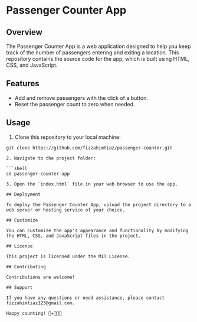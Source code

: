 # Passenger Counter App

## Overview

The Passenger Counter App is a web application designed to help you keep track of the number of passengers entering and exiting a location. This repository contains the source code for the app, which is built using HTML, CSS, and JavaScript.

## Features

- Add and remove passengers with the click of a button.
- Reset the passenger count to zero when needed.

## Usage

1. Clone this repository to your local machine:

```shell
git clone https://github.com/fizzahimtiaz/passenger-counter.git

2. Navigate to the project folder:

```shell
cd passenger-counter-app

3. Open the `index.html` file in your web browser to use the app.

## Deployment

To deploy the Passenger Counter App, upload the project directory to a web server or hosting service of your choice.

## Customize

You can customize the app's appearance and functionality by modifying the HTML, CSS, and JavaScript files in the project.

## License

This project is licensed under the MIT License.

## Contributing

Contributions are welcome!

## Support

If you have any questions or need assistance, please contact fizzahimtiaz123@gmail.com.

Happy counting! 🚌✈🚆🚗🚋
